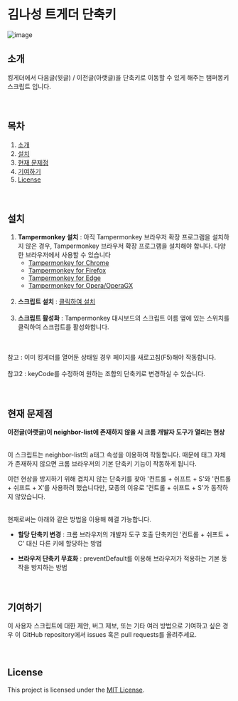 # 김나성 트게더 단축키

![image](https://github.com/DJ-Danjin/NaseongKimTgdShortcut/assets/85267238/248b156f-c6a7-4f2b-b1f8-0e5dd06a83b0)


## 소개

킹게더에서 다음글(윗글) / 이전글(아랫글)을 단축키로 이동할 수 있게 해주는 탬퍼몽키 스크립트 입니다.
<br/><br/><br/>

## 목차

1. [소개](#소개)
2. [설치](#설치)
3. [현재 문제점](#현재-문제점)
4. [기여하기](#기여하기)
5. [License](#license)
<br/><br/><br/>

## 설치

1. **Tampermonkey 설치** : 
   아직 Tampermonkey 브라우저 확장 프로그램을 설치하지 않은 경우, Tampermonkey 브라우저 확장 프로그램을 설치해야 합니다. 다양한 브라우저에서 사용할 수 있습니다
   - [Tampermonkey for Chrome](https://chrome.google.com/webstore/detail/tampermonkey/dhdgffkkebhmkfjojejmpbldmpobfkfo)
   - [Tampermonkey for Firefox](https://addons.mozilla.org/en-US/firefox/addon/tampermonkey/)
   - [Tampermonkey for Edge](https://microsoftedge.microsoft.com/addons/detail/tampermonkey/iikmkjmpaadaobahmlepeloendndfphd)
   - [Tampermonkey for Opera/OperaGX](https://addons.opera.com/en-gb/extensions/details/tampermonkey-beta/)
<br/><br/>
2. **스크립트 설치** : 
   <a href='NaseongKimTgdShortcut.user.js?raw=True' target='_blank'>클릭하여 설치</a>
<br/><br/>
3. **스크립트 활성화** : 
   Tampermonkey 대시보드의 스크립트 이름 옆에 있는 스위치를 클릭하여 스크립트를 활성화합니다.
<br/><br/><br/>

참고 : 이미 킹게더를 열어둔 상태일 경우 페이지를 새로고침(F5)해야 작동합니다.
<br/><br/>
참고2 : keyCode를 수정하여 원하는 조합의 단축키로 변경하실 수 있습니다.
<br/><br/><br/>

## 현재 문제점

**이전글(아랫글)이 neighbor-list에 존재하지 않을 시 크롬 개발자 도구가 열리는 현상**
<br/><br/>

이 스크립트는 neighbor-list의 a태그 속성을 이용하여 작동합니다. 때문에 태그 자체가 존재하지 않으면 크롬 브라우저의 기본 단축키 기능이 작동하게 됩니다.

이런 현상을 방지하기 위해 겹치지 않는 단축키를 찾아 '컨트롤 + 쉬프트 + S'와 '컨트롤 + 쉬프트 + X'를 사용하려 했습니다만, 모종의 이유로 '컨트롤 + 쉬프트 + S'가 동작하지 않았습니다.
<br/><br/>

현재로써는 아래와 같은 방법을 이용해 해결 가능합니다.

- **할당 단축키 변경** : 크롬 브라우저의 개발자 도구 호출 단축키인 '컨트롤 + 쉬프트 + C' 대신 다른 키에 할당하는 방법

- **브라우저 단축키 무효화** : preventDefault를 이용해 브라우저가 적용하는 기본 동작을 방지하는 방법
<br/><br/><br/>

## 기여하기

이 사용자 스크립트에 대한 제안, 버그 제보, 또는 기타 여러 방법으로 기여하고 싶은 경우 이 GitHub repository에서 issues 혹은 pull requests를 올려주세요.
<br/><br/><br/>

## License

This project is licensed under the [MIT License](LICENSE).
